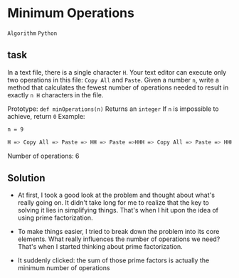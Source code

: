 # Minimum Operations
`Algorithm` `Python`

## task

In a text file, there is a single character `H`. Your text editor can execute only two operations in this file: `Copy All` and `Paste`. Given a number `n`, write a method that calculates the fewest number of operations needed to result in exactly `n H` characters in the file.

Prototype: `def minOperations(n)`
Returns an `integer`
If `n` is impossible to achieve, return `0`
Example:

```bash
n = 9

H => Copy All => Paste => HH => Paste =>HHH => Copy All => Paste => HHHHHH => Paste => HHHHHHHHH
```
Number of operations: 6


## Solution

- At first, I took a good look at the problem and thought about what's really going on. It didn't take long for me to realize that the key to solving it lies in simplifying things. That's when I hit upon the idea of using prime factorization.

- To make things easier, I tried to break down the problem into its core elements. What really influences the number of operations we need? That's when I started thinking about prime factorization.

- It suddenly clicked: the sum of those prime factors is actually the minimum number of operations